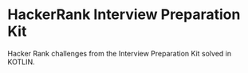 # HackerRank Interview Preparation Kit
Hacker Rank challenges from the Interview Preparation Kit solved in KOTLIN.